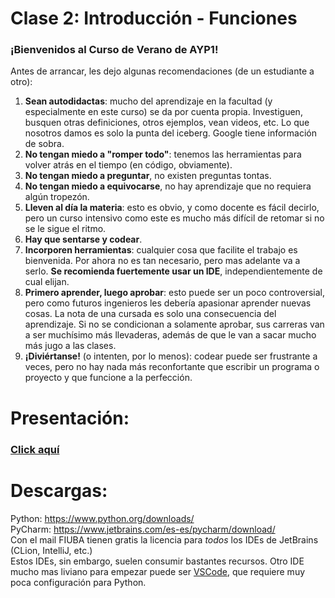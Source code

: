 # Clase 2: Introducción - Funciones

### ¡Bienvenidos al Curso de Verano de AYP1!

Antes de arrancar, les dejo algunas recomendaciones (de un estudiante a otro):

1. **Sean autodidactas**: mucho del aprendizaje en la facultad (y especialmente en este curso) se da por cuenta propia.
   Investiguen, busquen otras definiciones, otros ejemplos, vean videos, etc. Lo que nosotros damos es solo la punta del
   iceberg. Google tiene información de sobra.
2. **No tengan miedo a "romper todo"**: tenemos las herramientas para volver atrás en el tiempo (en código, obviamente).
3. **No tengan miedo a preguntar**, no existen preguntas tontas.
4. **No tengan miedo a equivocarse**, no hay aprendizaje que no requiera algún tropezón.
5. **Lleven al día la materia**: esto es obvio, y como docente es fácil decirlo, pero un curso intensivo como este es
   mucho más difícil de retomar si no se le sigue el ritmo.
6. **Hay que sentarse y codear**.
7. **Incorporen herramientas**: cualquier cosa que facilite el trabajo es bienvenida. Por ahora no es tan necesario,
   pero mas adelante va a serlo. **Se recomienda fuertemente usar un IDE**, independientemente de cual elijan.
8. **Primero aprender, luego aprobar**: esto puede ser un poco controversial, pero como futuros ingenieros les debería
   apasionar aprender nuevas cosas. La nota de una cursada es solo una consecuencia del aprendizaje. Si no se
   condicionan a solamente aprobar, sus carreras van a ser muchísimo más llevaderas, además de que le van a sacar mucho
   más jugo a las clases.
9. **¡Diviértanse!** (o intenten, por lo menos): codear puede ser frustrante a veces, pero no hay nada más reconfortante
   que escribir un programa o proyecto y que funcione a la perfección.

# Presentación:

### [Click aquí](https://docs.google.com/presentation/d/1HVnQb2JznDicKeNtkUppybZgLHYFBZ4U3zoiVbV1EQ0/edit?usp=sharing)

# Descargas:

Python: https://www.python.org/downloads/ <br>
PyCharm: https://www.jetbrains.com/es-es/pycharm/download/ <br>
Con el mail FIUBA tienen gratis la licencia para _todos_ los IDEs de JetBrains (CLion, IntelliJ, etc.)<br>
Estos IDEs, sin embargo, suelen consumir bastantes recursos. Otro IDE mucho mas liviano para empezar puede
ser [VSCode](https://code.visualstudio.com/download), que requiere muy poca configuración para Python.<br>